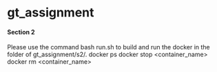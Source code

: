# gt_assignment

#### Section 2
Please use the command bash run.sh to build and run the docker in the folder of gt_assignment/s2/. 
docker ps
docker stop <container_name>
docker rm <container_name>